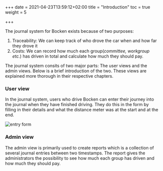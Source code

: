 +++
date = 2021-04-23T13:59:12+02:00
title = "Introduction"
toc = true
weight = 5

+++

The journal system for Bocken exists because of two purposes:
1. Traceability: We can keep track of who drove the car when and how far they drove it
2. Costs: We can record how much each group(*committee, workgroup etc.*) has driven in total and calculate how much they should pay.

The journal system consits of two major parts: The user views and the admin views. Below is a brief introduction of the two. These views
are explained more thorough in their respective chapters.

### User view

In the journal system, users who drive Bocken can enter their journey into the journal when they have finished driving.
They do this in the form by filling in their details and what the distance meter was at the start and at the end.

![entry form](/images/bocken_journal_system/add_entry_form.png)

### Admin view

The admin view is primarily used to create reports which is a collection of several journal entries between two timestamps.
The report gives the administrators the possibility to see how much each group has driven and how much they should pay.
